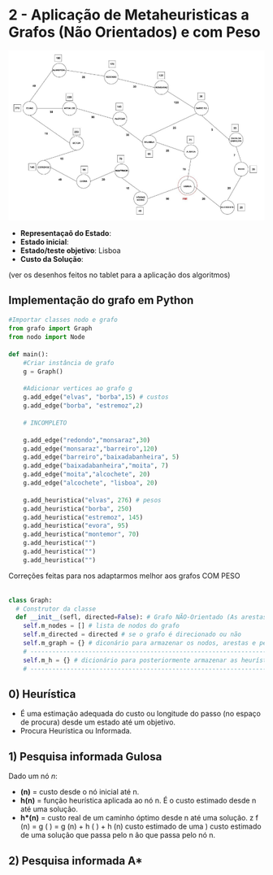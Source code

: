 # 2 - Aplicação de Metaheuristicas a Grafos (Não Orientados) e com Peso

![alt text](https://github.com/GuiSSMartins/Inteligencia_Artificial_Python/blob/main/Grafo_Peso_Ficha2.png?raw=true)

- __Representaçaõ do Estado__:
- __Estado inicial__:
- __Estado/teste objetivo__: Lisboa
- __Custo da Solução__:


(ver os desenhos feitos no tablet para a aplicação dos algoritmos)

## Implementação do grafo em Python

```python
#Importar classes nodo e grafo
from grafo import Graph
from nodo import Node

def main():
    #Criar instância de grafo
    g = Graph()

    #Adicionar vertices ao grafo g
    g.add_edge("elvas", "borba",15) # custos
    g.add_edge("borba", "estremoz",2)

    # INCOMPLETO

    g.add_edge("redondo","monsaraz",30)
    g.add_edge("monsaraz","barreiro",120)
    g.add_edge("barreiro","baixadabanheira", 5)
    g.add_edge("baixadabanheira","moita", 7)
    g.add_edge("moita","alcochete", 20)
    g.add_edge("alcochete", "lisboa", 20)
    
    g.add_heuristica("elvas", 276) # pesos
    g.add_heuristica("borba", 250)
    g.add_heuristica("estremoz", 145)
    g.add_heuristica("evora", 95)
    g.add_heuristica("montemor", 70)
    g.add_heuristica("")
    g.add_heuristica("")
    g.add_heuristica("")
```

Correções feitas para nos adaptarmos melhor aos grafos COM PESO

```python

class Graph:
  # Construtor da classe
  def __init__(sefl, directed=False): # Grafo NÃO-Orientado (As arestas não têm sentido)
    self.m_nodes = [] # lista de nodos do grafo
    self.m_directed = directed # se o grafo é direcionado ou não
    self.m_graph = {} # diconário para armazenar os nodos, arestas e pesos
    # -------------------------------------------------------------------------------------------------------------
    self.m_h = {} # dicionário para posteriormente armazenar as heurísticas para cada nodo, usado na pesquisa informada
    # --------------------------------------------------------------------------------------------------------------
```
## 0) Heurística
- É uma estimação adequada do custo ou longitude do passo (no espaço de procura) desde um estado até um objetivo.
- Procura Heurística ou Informada.

## 1) Pesquisa informada Gulosa

Dado um nó _n_:
- __(n)__ = custo desde o nó inicial até n.
- __h(n)__ = função heurística aplicada ao nó n. É o custo estimado desde n até uma solução.
- __h*(n)__ = custo real de um caminho óptimo desde n até uma solução.
z f (n) = g ( ) = g (n) + h ( ) + h (n) custo estimado de uma ) custo estimado de uma
solução que passa pelo n ão que passa pelo nó n.

## 2) Pesquisa informada A*

